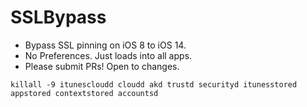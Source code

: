 # SSLBypass
- Bypass SSL pinning on iOS 8 to iOS 14.
- No Preferences. Just loads into all apps.
- Please submit PRs! Open to changes.

```
killall -9 itunescloudd cloudd akd trustd securityd itunesstored appstored contextstored accountsd
```

